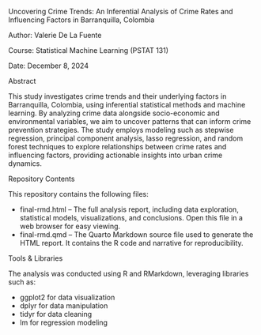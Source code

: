 Uncovering Crime Trends: An Inferential Analysis of Crime Rates and Influencing Factors in Barranquilla, Colombia

Author: Valerie De La Fuente

Course: Statistical Machine Learning (PSTAT 131)

Date: December 8, 2024

Abstract

This study investigates crime trends and their underlying factors in Barranquilla, Colombia, using inferential statistical methods and machine learning. By analyzing crime data alongside socio-economic and environmental variables, we aim to uncover patterns that can inform crime prevention strategies. The study employs modeling such as stepwise regression, principal component analysis, lasso regression, and random forest techniques to explore relationships between crime rates and influencing factors, providing actionable insights into urban crime dynamics.

Repository Contents

This repository contains the following files:

- final-rmd.html – The full analysis report, including data exploration, statistical models, visualizations, and conclusions. Open this file in a web browser for easy viewing.
- final-rmd.qmd – The Quarto Markdown source file used to generate the HTML report. It contains the R code and narrative for reproducibility.

Tools & Libraries

The analysis was conducted using R and RMarkdown, leveraging libraries such as:

- ggplot2 for data visualization
- dplyr for data manipulation
- tidyr for data cleaning
- lm for regression modeling
